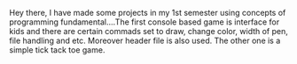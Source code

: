 Hey there, I have made some projects in my 1st semester using concepts of programming fundamental....The first console based game is interface for kids and there are certain commads set to draw, change color, width of pen, file handling and etc. Moreover header file is also used. The other one is a simple tick tack toe game.
